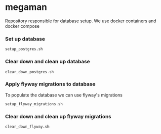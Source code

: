# megaman

Repository responsible for database setup. We use docker containers and docker compose

### Set up database

```
setup_postgres.sh
```

### Clear down and clean up database


```
clear_down_postgres.sh
```


### Apply flyway migrations to database

To populate the database we can use flyway's migrations

```
setup_flyway_migrations.sh
```

### Clear down and clean up flyway migrations 


```
clear_down_flyway.sh
```



